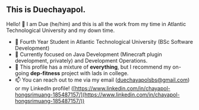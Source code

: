 ## This is Duechayapol.
Hello! 👋 I am Due (he/him) and this is all the work from my time in Atlantic Technological University and my down time.

- 💬 Fourth Year Student in Atlantic Technological University (BSc Software Development)
- 🔨 Currently focused on Java Development (Minecraft plugin development, privately) and Development Operations.
- 🌱 This profile has a mixture of **everything**, but I recommend my on-going **dep-fitness** project with lads in college.
- 📫 You can reach out to me via my email ([duechayapolsbs@gmail.com](mailto:duechayapolsbs@gmail.com?subject=Hello)) or my LinkedIn profile! ([https://www.linkedin.com/in/chayapol-hongsrimuang-185487157/](https://www.linkedin.com/in/chayapol-hongsrimuang-185487157/))

<!--
**duechayapolgmit/duechayapolgmit** is a ✨ _special_ ✨ repository because its `README.md` (this file) appears on your GitHub profile.

Here are some ideas to get you started:

- 🔭 I’m currently working on ...
- 🌱 I’m currently learning ...
- 👯 I’m looking to collaborate on ...
- 🤔 I’m looking for help with ...
- 💬 Ask me about ...
- 📫 How to reach me: ...
- 😄 Pronouns: ...
- ⚡ Fun fact: ...
-->
